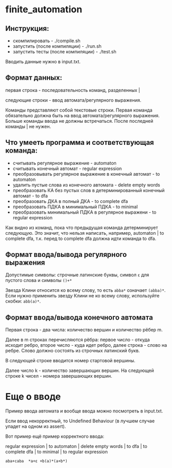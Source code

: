 # finite_automation

## Инструкция: 
- скомпилировать - ./compile.sh
- запустить (после компиляции) - ./run.sh
- запустить тесты (после компиляции) - ./test.sh

Вводить данные нужно в input.txt.

## Формат данных:
первая строка - последовательность команд, разделенных |

следующие строки - ввод автомата/регулярного выражения.

Команды представляют собой текстовые строки. 
Первая команда обязательно должна быть на ввод автомата/регулярного выражения.
Больше команды ввода не должны встречаться.
После последней команды | не нужен.

## Что умееть программа и соответствующая команда:
- считывать регулярное выражение - automaton
- считывать конечный автомат - regular expression
- преобразовывать регулярное выражение в конечный автомат - to automaton
- удалить пустые слова из конечного автомата - delete empty words
- преобразовать КА без пустых слов в детерминированный конечный автомат - to dfa
- преобразовать ДКА в полный ДКА - to complete dfa
- преобразовать ПДКА в минимальный ПДКА - to minimal
- преобразовать минимальный ПДКА в регулярное выражени - to regular expression

Как видно из команд, пока что предыдущая команда детерминирует следующую. 
Это значит, что нельзя написать, например, automaton | to complete dfa, т.к. перед to complete dfa должна идти команда to dfa.

## Формат ввода/вывода регулярного выражения
Допустимые символы: строчные латинские буквы, символ `ε` для пустого слова и символы `()+*`

Звезда Клини относится ко всему слову, то есть `abba*` означает `(abba)*`. 
Если нужно применить звезду Клини не ко всему слову, используйте скобки: `abb(a)*`.

## Формат ввода/вывода конечного автомата
Первая строка - два числа: количество вершин и количество рёбер m.

Далее в m строках перечисляются рёбра: первое число - откуда исходит ребро, второе число - куда идет ребро, далее строка - слово на ребре.
Слово должно состоять из строчных латинский букв.

В следующей строке вводится номер стартовой вершины.

Далее число k - количество завершающих вершин. На следующей строке k чисел - номера завершающих вершин.

# Еще о вводе

Пример ввода автомата и вообще ввода можно посмотреть в input.txt.

Если ввод некорректный, то Undefined Behaviour (в лучшем случае упадет на одном из assert).

Вот пример ещё пример корректного ввода:

regular expression | to automaton | delete empty words | to dfa | to complete dfa | to minimal | to regular expression

`aba+caba  *a+ε +b(a)*(a+b*)` 
